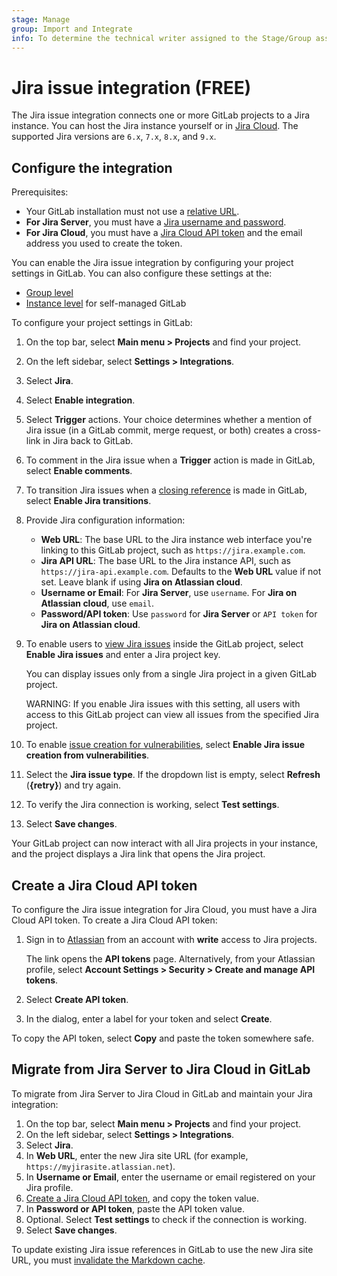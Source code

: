 ```yaml
---
stage: Manage
group: Import and Integrate
info: To determine the technical writer assigned to the Stage/Group associated with this page, see https://about.gitlab.com/handbook/product/ux/technical-writing/#assignments
---
```


# Jira issue integration **(FREE)**

The Jira issue integration connects one or more GitLab projects to a Jira instance. You can host the Jira instance yourself or in [Jira Cloud](https://www.atlassian.com/migration/assess/why-cloud). The supported Jira versions are `6.x`, `7.x`, `8.x`, and `9.x`.

## Configure the integration

Prerequisites:

- Your GitLab installation must not use a [relative URL](https://docs.gitlab.com/omnibus/settings/configuration.html#configure-a-relative-url-for-gitlab).
- **For Jira Server**, you must have a [Jira username and password](jira_server_configuration.md).
- **For Jira Cloud**, you must have a [Jira Cloud API token](#create-a-jira-cloud-api-token) and
  the email address you used to create the token.

You can enable the Jira issue integration by configuring your project settings in GitLab.
You can also configure these settings at the:

- [Group level](../../user/admin_area/settings/project_integration_management.md#manage-group-level-default-settings-for-a-project-integration)
- [Instance level](../../user/admin_area/settings/project_integration_management.md#manage-instance-level-default-settings-for-a-project-integration) for self-managed GitLab

To configure your project settings in GitLab:

1. On the top bar, select **Main menu > Projects** and find your project.
1. On the left sidebar, select **Settings > Integrations**.
1. Select **Jira**.
1. Select **Enable integration**.
1. Select **Trigger** actions. Your choice determines whether a mention of Jira issue
   (in a GitLab commit, merge request, or both) creates a cross-link in Jira back to GitLab.
1. To comment in the Jira issue when a **Trigger** action is made in GitLab, select
   **Enable comments**.
1. To transition Jira issues when a
   [closing reference](../../user/project/issues/managing_issues.md#closing-issues-automatically)
   is made in GitLab, select **Enable Jira transitions**.
1. Provide Jira configuration information:
   - **Web URL**: The base URL to the Jira instance web interface you're linking to
     this GitLab project, such as `https://jira.example.com`.
   - **Jira API URL**: The base URL to the Jira instance API, such as `https://jira-api.example.com`.
     Defaults to the **Web URL** value if not set. Leave blank if using **Jira on Atlassian cloud**.
   - **Username or Email**:
     For **Jira Server**, use `username`. For **Jira on Atlassian cloud**, use `email`.
   - **Password/API token**:
     Use `password` for **Jira Server** or `API token` for **Jira on Atlassian cloud**.
1. To enable users to [view Jira issues](issues.md#view-jira-issues) inside the GitLab project, select **Enable Jira issues** and
   enter a Jira project key.

   You can display issues only from a single Jira project in a given GitLab project.

   WARNING:
   If you enable Jira issues with this setting, all users with access to this GitLab project
   can view all issues from the specified Jira project.

1. To enable [issue creation for vulnerabilities](../../user/application_security/vulnerabilities/index.md#create-a-jira-issue-for-a-vulnerability), select **Enable Jira issue creation from vulnerabilities**.
1. Select the **Jira issue type**. If the dropdown list is empty, select **Refresh** (**{retry}**) and try again.
1. To verify the Jira connection is working, select **Test settings**.
1. Select **Save changes**.

Your GitLab project can now interact with all Jira projects in your instance, and the project
displays a Jira link that opens the Jira project.

## Create a Jira Cloud API token

To configure the Jira issue integration for Jira Cloud, you must have a Jira Cloud API token.
To create a Jira Cloud API token:

1. Sign in to [Atlassian](https://id.atlassian.com/manage-profile/security/api-tokens)
   from an account with **write** access to Jira projects.

   The link opens the **API tokens** page. Alternatively, from your Atlassian
   profile, select **Account Settings > Security > Create and manage API tokens**.

1. Select **Create API token**.
1. In the dialog, enter a label for your token and select **Create**.

To copy the API token, select **Copy** and paste the token somewhere safe.

## Migrate from Jira Server to Jira Cloud in GitLab

To migrate from Jira Server to Jira Cloud in GitLab and maintain your Jira integration:

1. On the top bar, select **Main menu > Projects** and find your project.
1. On the left sidebar, select **Settings > Integrations**.
1. Select **Jira**.
1. In **Web URL**, enter the new Jira site URL (for example, `https://myjirasite.atlassian.net`).
1. In **Username or Email**, enter the username or email registered on your Jira profile.
1. [Create a Jira Cloud API token](#create-a-jira-cloud-api-token), and copy the token value.
1. In **Password or API token**, paste the API token value.
1. Optional. Select **Test settings** to check if the connection is working.
1. Select **Save changes**.

To update existing Jira issue references in GitLab to use the new Jira site URL, you must [invalidate the Markdown cache](../../administration/invalidate_markdown_cache.md#invalidate-the-cache).
